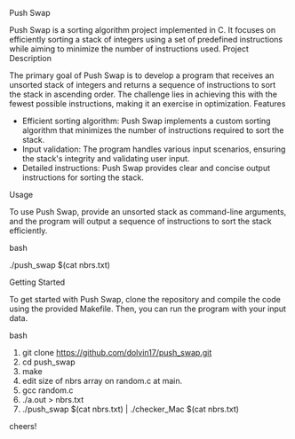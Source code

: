 Push Swap

Push Swap is a sorting algorithm project implemented in C. It focuses on efficiently sorting a stack of integers using a set of predefined instructions while aiming to minimize the number of instructions used.
Project Description

The primary goal of Push Swap is to develop a program that receives an unsorted stack of integers and returns a sequence of instructions to sort the stack in ascending order. The challenge lies in achieving this with the fewest possible instructions, making it an exercise in optimization.
Features

* Efficient sorting algorithm: Push Swap implements a custom sorting algorithm that minimizes the number of instructions required to sort the stack.
* Input validation: The program handles various input scenarios, ensuring the stack's integrity and validating user input.
* Detailed instructions: Push Swap provides clear and concise output instructions for sorting the stack.

Usage

To use Push Swap, provide an unsorted stack as command-line arguments, and the program will output a sequence of instructions to sort the stack efficiently.

bash

./push_swap $(cat nbrs.txt)

Getting Started

To get started with Push Swap, clone the repository and compile the code using the provided Makefile. Then, you can run the program with your input data.

bash

1) git clone https://github.com/dolvin17/push_swap.git
2) cd push_swap
3) make
4) edit size of nbrs array on random.c at main.
5) gcc random.c
6) ./a.out > nbrs.txt
7) ./push_swap $(cat nbrs.txt) | ./checker_Mac $(cat nbrs.txt)

cheers!


